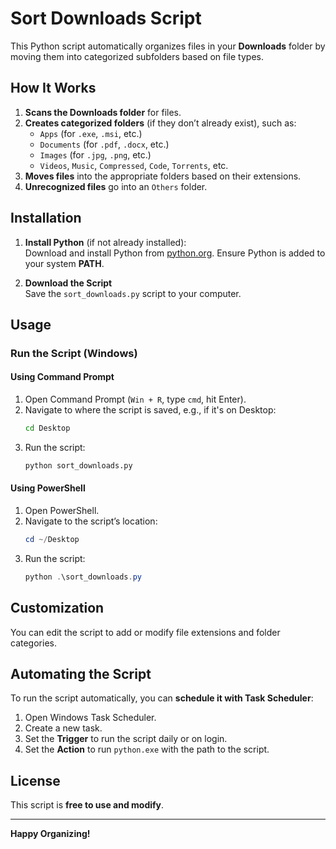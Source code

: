 # Sort Downloads Script

This Python script automatically organizes files in your **Downloads** folder by moving them into categorized subfolders based on file types.

## How It Works
1. **Scans the Downloads folder** for files.
2. **Creates categorized folders** (if they don’t already exist), such as:
   - `Apps` (for `.exe`, `.msi`, etc.)
   - `Documents` (for `.pdf`, `.docx`, etc.)
   - `Images` (for `.jpg`, `.png`, etc.)
   - `Videos`, `Music`, `Compressed`, `Code`, `Torrents`, etc.
3. **Moves files** into the appropriate folders based on their extensions.
4. **Unrecognized files** go into an `Others` folder.

## Installation
1. **Install Python** (if not already installed):  
   Download and install Python from [python.org](https://www.python.org/). Ensure Python is added to your system **PATH**.

2. **Download the Script**  
   Save the `sort_downloads.py` script to your computer.

## Usage
### Run the Script (Windows)
#### **Using Command Prompt**
1. Open Command Prompt (`Win + R`, type `cmd`, hit Enter).
2. Navigate to where the script is saved, e.g., if it's on Desktop:
   ```cmd
   cd Desktop
   ```
3. Run the script:
   ```cmd
   python sort_downloads.py
   ```

#### **Using PowerShell**
1. Open PowerShell.
2. Navigate to the script’s location:
   ```powershell
   cd ~/Desktop
   ```
3. Run the script:
   ```powershell
   python .\sort_downloads.py
   ```

## Customization
You can edit the script to add or modify file extensions and folder categories.

## Automating the Script
To run the script automatically, you can **schedule it with Task Scheduler**:
1. Open Windows Task Scheduler.
2. Create a new task.
3. Set the **Trigger** to run the script daily or on login.
4. Set the **Action** to run `python.exe` with the path to the script.

## License
This script is **free to use and modify**.

---
**Happy Organizing!**

